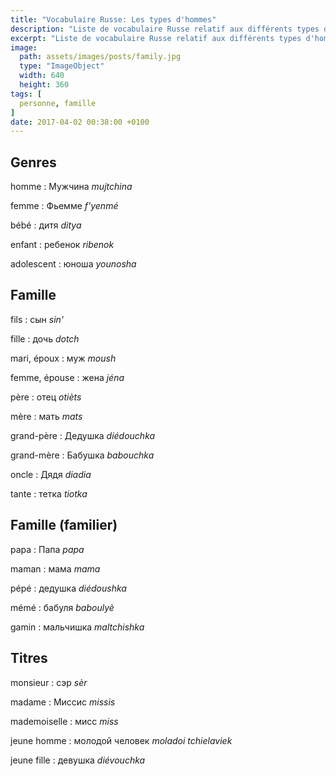 ```yaml
---
title: "Vocabulaire Russe: Les types d'hommes"
description: "Liste de vocabulaire Russe relatif aux différents types d'homme et à la famille."
excerpt: "Liste de vocabulaire Russe relatif aux différents types d'homme et à la famille."
image:
  path: assets/images/posts/family.jpg
  type: "ImageObject"
  width: 640
  height: 360
tags: [
  personne, famille
]
date: 2017-04-02 00:38:00 +0100
---
```


## Genres

homme
: Мужчина
*mujtchina*

femme
: Фьемме
*f'yenmé*

bébé
: дитя
*ditya*

enfant
: ребенок
*ribenok*

adolescent
: юноша
*younosha*


## Famille

fils
: сын
*sin'*

fille
: дочь
*dotch*

mari, époux
: муж
*moush*

femme, épouse
: жена
*jéna*

père
: отец
*otièts*

mère
: мать
*mats*

grand-père
: Дедушка
*diédouchka*

grand-mère
: Бабушка
*babouchka*

oncle
: Дядя
*diadia*

tante
: тетка
*tiotka*


## Famille (familier)

papa
: Папа
*papa*

maman
: мама
*mama*

pépé
: дедушка
*diédoushka*

mémé
: бабуля
*baboulyè*

gamin
: мальчишка
*maltchishka*


## Titres

monsieur
: сэр
*sèr*

madame
: Миссис
*missis*

mademoiselle
: мисс
*miss*

jeune homme
: молодой человек
*moladoi tchielaviek*

jeune fille
: девушка
*diévouchka*
